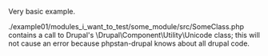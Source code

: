 Very basic example.

./example01/modules_i_want_to_test/some_module/src/SomeClass.php contains a call to Drupal's \Drupal\Component\Utility\Unicode class; this will not cause an error because phpstan-drupal knows about all drupal code.
